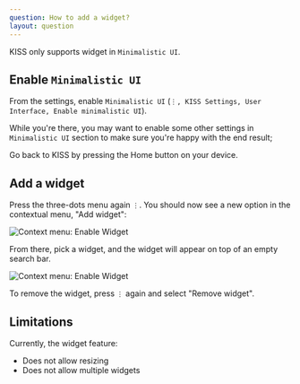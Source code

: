 ```yaml
---
question: How to add a widget?
layout: question
---
```


KISS only supports widget in `Minimalistic UI`.

## Enable `Minimalistic UI`

From the settings, enable `Minimalistic UI` (`⋮, KISS Settings, User Interface, Enable minimalistic UI`).

While you're there, you may want to enable some other settings in `Minimalistic UI` section to make sure you're happy with the end result;

Go back to KISS by pressing the Home button on your device.

## Add a widget
Press the three-dots menu again `⋮`. You should now see a new option in the contextual menu, "Add widget":

![Context menu: Enable Widget](/screenshots/widget-context-menu.png)

From there, pick a widget, and the widget will appear on top of an empty search bar.

![Context menu: Enable Widget](/screenshots/example-widget.png)

To remove the widget, press `⋮` again and select "Remove widget".

## Limitations
Currently, the widget feature:

* Does not allow resizing
* Does not allow multiple widgets
